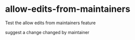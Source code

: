 # allow-edits-from-maintainers
Test the allow edits from maintainers feature

suggest a change
changed by maintainer
